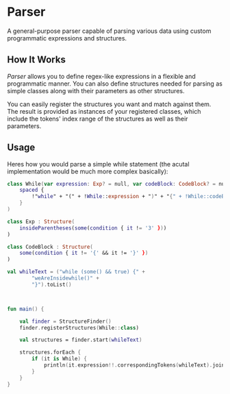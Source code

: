 # Parser
A general-purpose parser capable of parsing various data using custom programmatic expressions and structures.

## How It Works
*Parser* allows you to define regex-like expressions in a flexible and programmatic manner. You can also define structures needed for parsing as simple classes along with their parameters as other structures.

You can easily register the structures you want and match against them. The result is provided as instances of your registered classes, which include the tokens' index range of the structures as well as their parameters.

## Usage
Heres how you would parse a simple while statement (the acutal implementation would be much more complex basically):

```kotlin
class While(var expression: Exp? = null, var codeBlock: CodeBlock? = null): Structure(
    spaced {
        !"while" + "(" + !While::expression + ")" + "{" + !While::codeBlock + "}"
    }
)

class Exp : Structure(
    insideParentheses(some(condition { it != '3' }))
)

class CodeBlock : Structure(
    some(condition { it != '{' && it != '}' })
)

val whileText = ("while (some() && true) {" +
        "weAreInsidewhile()" +
        "}").toList()



fun main() {

    val finder = StructureFinder()
    finder.registerStructures(While::class)

    val structures = finder.start(whileText)

    structures.forEach {
        if (it is While) {
            println(it.expression!!.correspondingTokens(whileText).joinToString(""))
        }
    }
}
```
